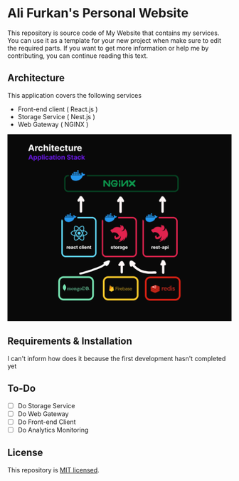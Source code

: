 # Ali Furkan's Personal Website

This repository is source code of My Website that contains my services. You can use it as a template for your new project when make sure to edit the required parts. If you want to get more information or help me by contributing, you can continue reading this text.

## Architecture

This application covers the following services

- Front-end client ( React.js )
- Storage Service ( Nest.js )
- Web Gateway ( NGINX )

![arch-plan](./assets/architect-plan.png)

## Requirements & Installation
I can't inform how does it because the first development hasn't completed yet

## To-Do

- [ ] Do Storage Service
- [ ] Do Web Gateway
- [ ] Do Front-end Client
- [ ] Do Analytics Monitoring

## License

This repository is [MIT licensed](./blob/master/LICENSE).
